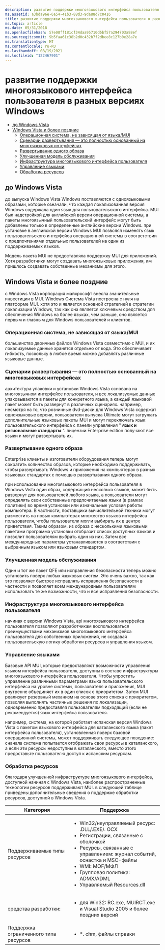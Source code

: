 ```yaml
---
description: развитие поддержки многоязыкового интерфейса пользователя в разных версиях Windows
ms.assetid: a3bda96e-6a54-41b3-88d3-9da88d7c0416
title: развитие поддержки многоязыкового интерфейса пользователя в разных версиях Windows
ms.topic: article
ms.date: 05/31/2018
ms.openlocfilehash: 57e08ff181cf34daa95710d5bf57a294703a88ef
ms.sourcegitcommit: 9b5faa61c38b2d0c432b7f2dbee8c127b0e28a7e
ms.translationtype: MT
ms.contentlocale: ru-RU
ms.lasthandoff: 08/19/2021
ms.locfileid: "122467901"
---
```

# <a name="evolution-of-mui-support-across-windows-versions"></a>развитие поддержки многоязыкового интерфейса пользователя в разных версиях Windows

-   [до Windows Vista](#before-windows-vista)
-   [Windows Vista и более поздние](#windows-vista-and-beyond)
    -   [Операционная система, не зависящая от языка/MUI](#a-language-neutralmui-operating-system)
    -   [Сценарии развертывания — это полностью основанный на многоязыковых интерфейсах](#deployment-scenarios-are-fully-mui-based)
    -   [Развертывание одного образа](#single-image-deployment)
    -   [Улучшенная модель обслуживания](#improved-servicing-model)
    -   [Инфраструктура многоязыкового интерфейса пользователя](#mui-infrastructure)
    -   [Управление языками](#language-management)
    -   [Обработка ресурсов](#resource-handling)

## <a name="before-windows-vista"></a>до Windows Vista

до выпуска Windows Vista Windows поставляются с одноязыковыми образами, которые означали, что каждая локализованная версия Windows содержала один язык для пользовательского интерфейса. MUI был надстройкой для английской версии операционной системы, а пакеты многоязычный пользовательский интерфейс могут быть добавлены только в определенные английские версии Windows. при установке в английской версии Windows MUI позволял изменять язык пользовательского интерфейса операционной системы в соответствии с предпочтениями отдельных пользователей на один из поддерживаемых языков.

Модель пакета MUI не предоставляла поддержку MUI для приложений. Хотя разработчики могут создавать многоязыковые приложения, им пришлось создавать собственные механизмы для этого.

## <a name="windows-vista-and-beyond"></a>Windows Vista и более поздние

с Windows Vista корпорация майкрософт внесла значительные инвестиции в MUI. Windows Система Vista построена с нуля на платформе MUI. хотя это и является основной стратегией в стратегии локализации Windows, так как она является ключевым средством для обеспечения Windows на более языках, чем раньше, оно является первым и главным для Windows пользователей и клиентов.

### <a name="a-language-neutralmui-operating-system"></a>Операционная система, не зависящая от языка/MUI

большинство двоичных файлов Windows Vista совместимо с MUI, и их локализуемые данные хранятся отдельно от кода. Это обеспечивает гибкость, поскольку в любое время можно добавлять различные языковые данные.

### <a name="deployment-scenarios-are-fully-mui-based"></a>Сценарии развертывания — это полностью основанный на многоязыковых интерфейсах

архитектура упаковки и установки Windows Vista основана на многоязычном интерфейсе пользователя, и все локализуемые данные упаковываются в пакеты для конкретного языка, а каждый языковой пакет может быть развернут в различных сценариях. например, несмотря на то, что розничные dvd-диски для Windows Vista содержат одноязыковые версии, пользователи выпуска Ultimate могут загружать дополнительные языковые пакеты MUI и могут переключать язык пользовательского интерфейса с панели управления " **язык и региональные стандарты** ". лицензии Enterprise edition получают все языки и могут развертывать их.

### <a name="single-image-deployment"></a>Развертывание одного образа

Enterprise клиенты и изготовители оборудования теперь могут сократить количество образов, которые необходимо поддерживать, чтобы развертывать Windows и приложения на компьютерах в разных языковых стандартах с помощью развертывания одного образа.

при использовании многоязыкового интерфейса пользователя в Windows Vista один образ, содержащий несколько языков, может быть развернут для пользователей любого языка, а пользователи могут определять свои собственные предпочитаемые языки (в рамках политики) во время установки или изначальные условия работы компьютера. В частности, поставщики вычислительной техники могут разместить на новых компьютерах множество языков интерфейса пользователя, чтобы пользователи могли выбирать их в центре приветствия. Таким образом, из образа с несколькими языковыми пакетами программа установки отобразит список доступных языков и позволит пользователям выбрать один из них. Затем все международные параметры устанавливаются в соответствии с выбранным языком или языковым стандартом.

### <a name="improved-servicing-model"></a>Улучшенная модель обслуживания

Один и тот же пакет QFE или исправления безопасности теперь можно установить поверх любых языковых систем. Это очень важно, так как это позволяет быстрее исправлять исправления безопасности в частности и позволяет всем международным пользователям использовать те же возможности, что и все исправления безопасности.

### <a name="mui-infrastructure"></a>Инфраструктура многоязыкового интерфейса пользователя

начиная с версии Windows Vista, api многоязыкового интерфейса пользователя позволяют разработчикам воспользоваться преимуществами механизмов многоязыкового интерфейса пользователя для собственных приложений, не создавая пользовательскую логику обработки ресурсов и управления языком.

### <a name="language-management"></a>Управление языками

Базовые API MUI, которые предоставляют возможности управления языком интерфейса пользователя, доступны в составе инфраструктуры многоязыкового интерфейса пользователя. Чтобы упростить управление различными параметрами языка пользовательского интерфейса на уровне системы, пользователя и приложения, MUI внутренне объединяет их в один список с приоритетом. Затем MUI реализует резервный механизм на основе этого списка с приоритетом, позволяя выполнять частичные решения по локализации, одновременно предоставляя пользователям подходящий (если не рекомендуется) язык интерфейса пользователя.

например, система, на которой работает испанская версия Windows Vista с пакетом языкового интерфейса для каталанского языка (пакет интерфейса пользователя), установленная поверх базовой операционной системы, может поддерживать следующее поведение: сначала система попытается отображать свои ресурсы в каталанского, а если эти ресурсы недоступны в каталанского, вместо этого предоставьте пользователю доступ к испанским ресурсам.

### <a name="resource-handling"></a>Обработка ресурсов

благодаря улучшенной инфраструктуре многоязыкового интерфейса, доступной начиная с Windows Vista, наиболее распространенные технологии ресурсов поддерживают MUI. в следующей таблице приведены дополнительные сведения о поддержке обработки ресурсов, доступной в Windows Vista.




| Категория | Поддержка | 
|----------|---------|
| Поддерживаемые типы ресурсов | <ul><li>Win32/неуправляемый ресурс: .DLL/.EXE/. OCX</li><li>Регистрации, связанные с оболочкой</li><li>Ресурсы, связанные с управлением: журнал событий, оснастка и MSC-файлы</li><li>WMI: MOF/МФЛ</li><li>Групповая политика: ADMX/ADML</li><li>Управляемый Resources.dll</li></ul> | 
| средства разработки: | <ul><li>для Win32: RC.exe, MUIRCT.exe и Visual Studio 2005 и более поздних версий</li></ul> | 
| Поддержка ограниченного типа ресурсов | <ul><li>*. chm, файлы справки</li></ul> | 




 

 

 



